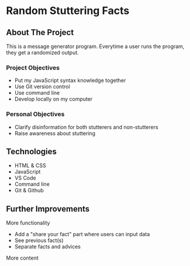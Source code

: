 ﻿# Random Stuttering Facts

## About The Project
This is a message generator program. Everytime a user runs the program, they get a randomized output. 

### Project Objectives
* Put my JavaScript syntax knowledge together
* Use Git version control
* Use command line
* Develop locally on my computer

### Personal Objectives
* Clarify disinformation for both stutterers and non-stutterers 
* Raise awareness about stuttering 

## Technologies
* HTML & CSS
* JavaScript
* VS Code
* Command line
* Git & Github

## Further Improvements 
More functionality
* Add a "share your fact" part where users can input data
* See previous fact(s)
* Separate facts and advices

More content


